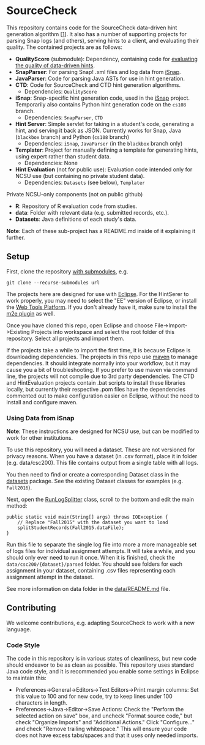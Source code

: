 # SourceCheck

This repository contains code for the SourceCheck data-driven hint generation algorithm [[1](https://people.engr.ncsu.edu/twprice/website/files/EDM%202017.pdf)]. It also has a number of supporting projects for parsing Snap logs (and others), serving hints to a client, and evaluating their quality. The contained projects are as follows:

* **QualityScore** (submodule): Dependency, containing code for [evaluating the quality of data-driven hints](http://go.ncsu.edu/hint-quality-data).
* **SnapParser**: For parsing Snap! .xml files and log data from [iSnap](go.ncsu.edu/isnap).
* **JavaParser**: Code for parsing Java ASTs for use in hint generation.
* **CTD**: Code for SourceCheck and CTD hint generation algorithms.
  * Dependencies: `QualityScore`
* **iSnap**: Snap-specific hint generation code, used in the [iSnap](go.ncsu.edu/isnap) project. Temporarily also contains Python hint generation code on the `cs108` branch.
  * Dependencies: `SnapParser`, `CTD`
* **Hint Server**: Simple servlet for taking in a student's code, generating a hint, and serving it back as JSON. Currently works for Snap, Java (`blackbox` branch) and Python (`cs108` branch)
  * Dependencies: `iSnap`, `JavaParser` (in the `blackbox` branch only)
* **Templater**: Project for manually defining a template for generating hints, using expert rather than student data.
  * Dependencies: None
* **Hint Evaluation** (not for public use): Evaluation code intended only for NCSU use (but containing no private student data).
  * Dependencies: `Datasets` (see below), `Templater`

Private NCSU-only components (not on public github)
* **R**: Repository of R evaluation code from studies.
* **data**: Folder with relevant data (e.g. submitted records, etc.).
* **Datasets**: Java definitions of each study's data.

**Note**: Each of these sub-project has a README.md inside of it explaining it further.

## Setup

First, clone the repository [with submodules](https://stackoverflow.com/questions/3796927/how-to-git-clone-including-submodules), e.g.

```
git clone --recurse-submodules url
```

The projects here are designed for use with [Eclipse](http://www.eclipse.org/). For the HintSerer to work properly, you may need to select the "EE" version of Eclipse, or install the [Web Tools Platform](http://www.eclipse.org/webtools/). If you don't already have it, make sure to install the [m2e plugin](http://www.eclipse.org/m2e/) as well.

Once you have cloned this repo, open Eclipse and choose File->Import->Existing Projects into workspace and select the root folder of this repository. Select all projects and import them.

If the projects take a while to import the first time, it is because Eclipse is downloading dependencies. The projects in this repo use [maven](http://maven.apache.org/) to manage dependencies. It should integrate normally into your workflow, but it may cause you a bit of troubleshooting. If you prefer to use maven via command line, the projects will not compile due to 3rd party dependencies. The CTD and HintEvaluation projects contain .bat scripts to install these libraries locally, but currently their respective .pom files have the dependencies commented out to make configuration easier on Eclipse, without the need to install and configure maven.

### Using Data from iSnap

**Note**: These instructions are designed for NCSU use, but can be modified to work for other institutions.

To use this repository, you will need a dataset. These are not versioned for privacy reasons. When you have a dataset (in .csv format), place it in folder (e.g. data/csc200). This file contains output from a single table with all logs.

You then need to find or create a corresponding Dataset class in the [datasets](Datasets/src/edu/isnap/datasets/) package. See the existing Dataset classes for examples (e.g. `Fall2016`).

Next, open the [RunLogSplitter](Datasets/src/edu/isnap/datasets/run/RunLogSplitter.java) class, scroll to the bottom and edit the main method:

    public static void main(String[] args) throws IOException {
        // Replace "Fall2015" with the dataset you want to load
        splitStudentRecords(Fall2015.dataFile);
    }

Run this file to separate the single log file into more a more manageable set of logs files for individual assignment attempts. It will take a while, and you should only ever need to run it once. When it is finished, check the `data/csc200/{dataset}/parsed` folder. You should see folders for each assignment in your dataset, containing .csv files representing each assignment attempt in the dataset.

See more information on data folder in the [data/README.md](data/README.md) file.

## Contributing

We welcome contributions, e.g. adapting SourceCheck to work with a new language.

### Code Style

The code in this repository is in various states of cleanliness, but new code should endeavor to be as clean as possible. This repository uses standard Java code style, and it is recommended you enable some settings in Eclipse to maintain this:

* Preferences->General->Editors->Text Editors->Print margin columns: Set this value to 100 and for new code, try to keep lines under 100 characters in length.
* Preferences->Java->Editor->Save Actions: Check the "Perform the selected action on save" box, and uncheck "Format source code," but check "Organize Imports" and "Additional Actions." Click "Configure..." and check "Remove trailing whitespace." This will ensure your code does not have excess tabs/spaces and that it uses only needed imports.
